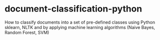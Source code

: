 # document-classification-python
How to classify documents into a set of pre-defined classes using Python sklearn, NLTK and by applying machine learning algorithms (Naive Bayes, Random Forest, SVM)
